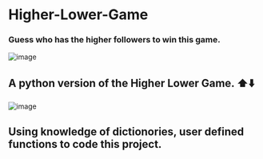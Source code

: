 # Higher-Lower-Game
### Guess who has the higher followers to win this game. 


![image](https://user-images.githubusercontent.com/109773851/223618531-fe880ee7-e600-4015-8032-a88793edfc2e.png)


## A python version of the Higher Lower Game. ⬆️⬇️

![image](https://user-images.githubusercontent.com/109773851/223618680-e6ad66b0-3a89-4c38-bf4b-b371527a7493.png)

## Using knowledge of dictionories, user defined functions to code this project. 
